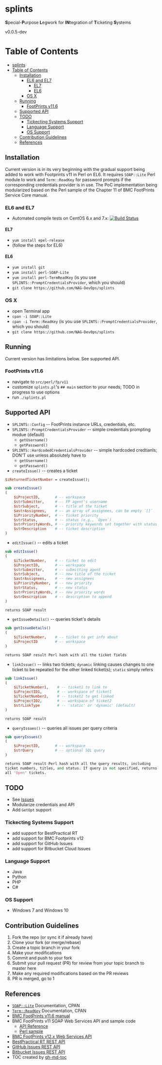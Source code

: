 # splints
**S**pecial-**P**urpose **L**egwork for **IN**tegration of **T**icketing **S**ystems

v0.0.5-dev

Table of Contents
=================

   * [splints](#splints)
   * [Table of Contents](#table-of-contents)
      * [Installation](#installation)
         * [EL6 and EL7](#el6-and-el7)
            * [EL7](#el7)
            * [EL6](#el6)
         * [OS X](#os-x)
      * [Running](#running)
         * [FootPrints v11.6](#footprints-v116)
      * [Supported API](#supported-api)
      * [TODO](#todo)
         * [Tickecting Systems Support](#tickecting-systems-support)
         * [Language Support](#language-support)
         * [OS Support](#os-support)
      * [Contribution Guidelines](#contribution-guidelines)
      * [References](#references)

## Installation ##

Current version is in its very beginning with the gradual
support being added to work with Footprints v11 in Perl on EL6.
It requires `SOAP::Lite` Perl module to work and `Term::ReadKey`
for password prompts if the corresponding credentials provider is in use.
The PoC implementation being modularized based on the
Perl sample of the Chapter 11 of BMC FootPrints Service Core manual.

### EL6 and EL7 ###

- Automated compile tests on CentOS 6.x and 7.x:
  [![Build Status](https://travis-ci.org/NAG-DevOps/splints.svg?branch=master)](https://travis-ci.org/NAG-DevOps/splints)

#### EL7 ####

- `yum install epel-release`
- (follow the steps for EL6)

#### EL6 ####

- `yum install git`
- `yum install perl-SOAP-Lite`
- `yum install perl-TermReadKey` (is you use `SPLINTS::PromptCredentialsProvider`, which you should)
- `git clone https://github.com/NAG-DevOps/splints`

### OS X ###

- open Terminal app
- `cpan -i SOAP::Lite`
- `cpan -i Term::ReadKey` (is you use `SPLINTS::PromptCredentialsProvider`, which you should)
- `git clone https://github.com/NAG-DevOps/splints`

## Running ##

Current version has limitations below. See supported API.

### FootPrints v11.6 ###

- navigate to `src/perl/fp/v11`
- customize `splints.pl`'s `## main` section to your needs; TODO in progress to use options
- run `./splints.pl`

## Supported API ###

- `SPLINTS::Config` -- FootPrints instance URLs, credentials, etc.
- `SPLINTS::PromptCredentialsProvider` -- simple credentials prompting modue (default)
    - `getUsername()`
    - `getPassword()`
- `SPLINTS::HardcodedCredentialsProvider` -- simple hardcoded credtianls; DON'T use unless absolutely have to
    - `getUsername()`
    - `getPassword()`
- `createIssue()` -- creates a ticket
```perl
$iReturnedTicketNumber = createIssue();

sub createIssue()
(
    $iProjectID,       # -- workspace
    $strSubmitter,     # -- FP agent's username
    $strSubject,       # -- title of the ticket
    $astrAssignees,    # -- an array of assignees, can be empty `[]`
    $iPriorityNumber,  # -- ticket priority
    $strStatus,        # -- status (e.g., `Open`)
    $strPriorityWords, # -- priority keywords set together with status
    $strDescription    # -- ticket description
)
```
- `editIssue()` -- edits a ticket
```perl
sub editIssue()
(
    $iTicketNumber,    # -- ticket to edit
    $iProjectID,       # -- workspace
    $strSubmitter,     # -- submitting agent
    $strSubject,       # -- new title of the ticket
    $astrAssignees,    # -- new assignees
    $iPriorityNumber,  # -- new priority
    $strStatus,        # -- new status
    $strPriorityWords, # -- new priority words
    $strDescription    # -- description to append
)

returns SOAP result
```
- `getIssueDetails()` -- queries ticket's details
```perl
sub getIssueDetails()
(
    $iTicketNumber,    # -- ticket to get info about
    $iProjectID        # -- workspace
)

returns SOAP result Perl hash with all the ticket fields
```
- `linkIssue()` -- links two tickets; `dynamic` linking causes changes to one ticket
to be repeated for the other linked ticket(s); `static` simply refers
```perl
sub linkIssue()
(
    $iTicketNumber1,    # -- ticket1 to link to
    $iProjectID1,       # -- workspace of ticket1
    $iTicketNumber2,    # -- ticket2 to get linked
    $iProjectID2,       # -- workspace of ticket2
    $strLinkType        # -- 'static' or 'dynamic' (default)
)

returns SOAP result
```
- `queryIssues()` -- queries all issues per query criteria
```perl
sub queryIssues()
(
    $iProjectID,       # -- workspace
    $strQuery          # -- optional SQL query
)

returns SOAP result Perl hash with all the query results, including
ticket numbers, titles, and status. If query is not specified, returns
all 'Open' tickets.
```

## TODO ##

- See [Issues](https://github.com/NAG-DevOps/splints/issues)
- Modularize credentials and API
- Add `GetOpt` support

### Tickecting Systems Support ###

- add support for BestPractical RT
- add support for BMC Footprints v12
- add support for GitHub Issues
- add support for Bitbucket Cloud Issues

### Language Support ###

- Java
- Python
- PHP
- C#

### OS Support ###

- Windows 7 and Windows 10

## Contribution Guidelines ##

1. Fork the repo (or sync it if already have)
2. Clone your fork (or merge/rebase)
3. Create a topic branch in your fork
4. Make your modifications
5. Commit and push to your fork
6. Submit your pull request (PR) for review from your topic branch to master here
7. Make any required modifications based on the PR reviews
8. PR is merged, go to 1

## References ##

- [`SOAP::Lite`](http://search.cpan.org/perldoc?SOAP%3A%3ALite) Documentation, CPAN
- [`Term::ReadKey`](http://search.cpan.org/perldoc?Term%3A%3AReadKey) Documentation, CPAN
- [BMC FootPrints v11.6 manual](https://docs.bmc.com/docs/display/public/FPSC0/Version+11.6+PDFs)
- BMC FootPrints v11 SOAP Web Services API and sample code
    - [API Reference](https://tracks.usask.ca/help/FootPrintsHelp/content/footprints_apimaintopic.htm)
    - [Perl sample](https://tracks.usask.ca/help/FootPrintsHelp/content/perl_sample.htm)
- [BMC FootPrints v12.x Web Services API](https://docs.bmc.com/docs/display/public/FPSC120/Configuring+Web+Services)
- [BestPractical RT REST API](https://rt-wiki.bestpractical.com/wiki/REST)
- [GitHub Issues REST API](https://developer.github.com/v3/issues/)
- [Bitbucket Issues REST API](https://confluence.atlassian.com/bitbucket/issues-resource-296095191.html)
- TOC created by [gh-md-toc](https://github.com/ekalinin/github-markdown-toc)
